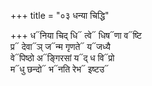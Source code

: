 +++
title = "०३ धन्या चिद्धि"

+++
ध᳓निया चिद् धि᳓ त्वे᳓ धिष᳓णा व᳓ष्टि  
प्र᳓ देवा᳓ञ् ज᳓न्म गृणते᳓ य᳓जध्यै  
वे᳓पिष्ठो अ᳓ङ्गिरसां य᳓द् ध वि᳓प्रो  
म᳓धु छन्दो᳓ भ᳓नति रेभ᳓ इष्टउ᳓